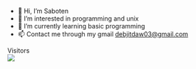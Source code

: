 - 👋 Hi, I’m Saboten
- 👀 I’m interested in programming and unix
- 🌱 I’m currently learning basic programming
- 📫 Contact me through my gmail debjitdaw03@gmail.com

<!---
Saboten758/Saboten758 is a ✨ special ✨ repository because its `README.md` (this file) appears on your GitHub profile.
You can click the Preview link to take a look at your changes.
--->

<p align="left"> 
  Visitors <br>
  <img src="https://profile-counter.glitch.me/Saboten758/count.svg" />
</p>
